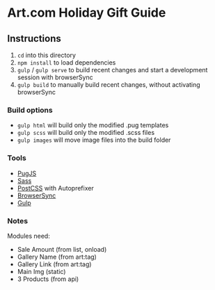 # Art.com Holiday Gift Guide

## Instructions

1. `cd` into this directory
2. `npm install` to load dependencies
3. `gulp` / `gulp serve` to build recent changes and start a development session with browserSync
4. `gulp build` to manually build recent changes, without activating browserSync

### Build options

- `gulp html` will build only the modified .pug templates
- `gulp scss` will build only the modified .scss files
- `gulp images` will move image files into the build folder

### Tools

- [PugJS](https://pugjs.org/api/getting-started.html)
- [Sass](https://sass-lang.com)
- [PostCSS](http://postcss.org/) with Autoprefixer
- [BrowserSync](https://www.browsersync.io/)
- [Gulp](https://gulpjs.com)

### Notes

Modules need:
- Sale Amount (from list, onload)
- Gallery Name (from art:tag)
- Gallery Link (from art:tag)
- Main Img (static)
- 3 Products (from api)

